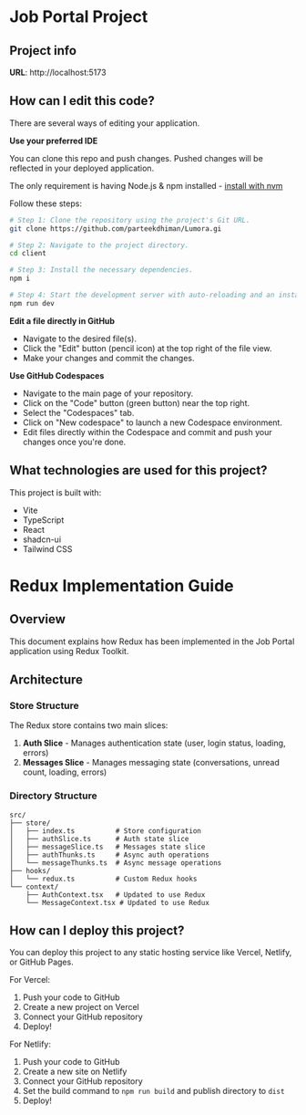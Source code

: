 # Job Portal Project

## Project info

**URL**: http://localhost:5173

## How can I edit this code?

There are several ways of editing your application.

**Use your preferred IDE**

You can clone this repo and push changes. Pushed changes will be reflected in your deployed application.

The only requirement is having Node.js & npm installed - [install with nvm](https://github.com/nvm-sh/nvm#installing-and-updating)

Follow these steps:

```sh
# Step 1: Clone the repository using the project's Git URL.
git clone https://github.com/parteekdhiman/Lumora.gi

# Step 2: Navigate to the project directory.
cd client

# Step 3: Install the necessary dependencies.
npm i

# Step 4: Start the development server with auto-reloading and an instant preview.
npm run dev
```

**Edit a file directly in GitHub**

- Navigate to the desired file(s).
- Click the "Edit" button (pencil icon) at the top right of the file view.
- Make your changes and commit the changes.

**Use GitHub Codespaces**

- Navigate to the main page of your repository.
- Click on the "Code" button (green button) near the top right.
- Select the "Codespaces" tab.
- Click on "New codespace" to launch a new Codespace environment.
- Edit files directly within the Codespace and commit and push your changes once you're done.

## What technologies are used for this project?

This project is built with:

- Vite
- TypeScript
- React
- shadcn-ui
- Tailwind CSS


# Redux Implementation Guide

## Overview
This document explains how Redux has been implemented in the Job Portal application using Redux Toolkit.

## Architecture

### Store Structure
The Redux store contains two main slices:
1. **Auth Slice** - Manages authentication state (user, login status, loading, errors)
2. **Messages Slice** - Manages messaging state (conversations, unread count, loading, errors)

### Directory Structure
```
src/
├── store/
│   ├── index.ts          # Store configuration
│   ├── authSlice.ts      # Auth state slice
│   ├── messageSlice.ts   # Messages state slice
│   ├── authThunks.ts     # Async auth operations
│   └── messageThunks.ts  # Async message operations
├── hooks/
│   └── redux.ts          # Custom Redux hooks
└── context/
    ├── AuthContext.tsx   # Updated to use Redux
    └── MessageContext.tsx # Updated to use Redux
```


## How can I deploy this project?

You can deploy this project to any static hosting service like Vercel, Netlify, or GitHub Pages.

For Vercel:
1. Push your code to GitHub
2. Create a new project on Vercel
3. Connect your GitHub repository
4. Deploy!

For Netlify:
1. Push your code to GitHub
2. Create a new site on Netlify
3. Connect your GitHub repository
4. Set the build command to `npm run build` and publish directory to `dist`
5. Deploy!
